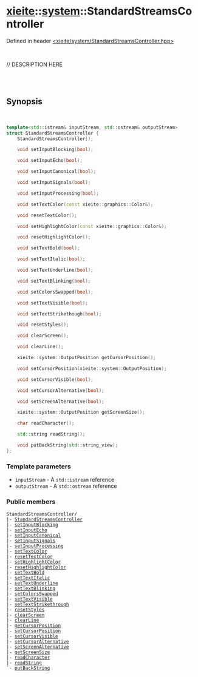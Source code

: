 # [xieite](./xieite.md)::[system](../system.md)::StandardStreamsController
Defined in header [<xieite/system/StandardStreamsController.hpp>](../include/xieite/system/StandardStreamsController.hpp)

<br/>

// DESCRIPTION HERE

<br/><br/>

## Synopsis

<br/>

```cpp
template<std::istream& inputStream, std::ostream& outputStream>
struct StandardStreamsController {
	StandardStreamsController();

	void setInputBlocking(bool);

	void setInputEcho(bool);

	void setInputCanonical(bool);

	void setInputSignals(bool);

	void setInputProcessing(bool);

	void setTextColor(const xieite::graphics::Color&);

	void resetTextColor();

	void setHighlightColor(const xieite::graphics::Color&);

	void resetHighlightColor();

	void setTextBold(bool);

	void setTextItalic(bool);

	void setTextUnderline(bool);

	void setTextBlinking(bool);

	void setColorsSwapped(bool);

	void setTextVisible(bool);

	void setTextStrikethough(bool);

	void resetStyles();

	void clearScreen();

	void clearLine();

	xieite::system::OutputPosition getCursorPosition();

	void setCursorPosition(xieite::system::OutputPosition);

	void setCursorVisible(bool);

	void setCursorAlternative(bool);

	void setScreenAlternative(bool);

	xieite::system::OutputPosition getScreenSize();

	char readCharacter();

	std::string readString();

	void putBackString(std::string_view);
};
```
### Template parameters
- `inputStream` - A `std::istream` reference
- `outputStream` - A `std::ostream` reference
### Public members
<pre><code>StandardStreamsController/
|- <a href="./StandardStreamsController/constructor.md">StandardStreamsController</a>
|- <a href="./StandardStreamsController/setInputBlocking.md">setInputBlocking</a>
|- <a href="./StandardStreamsController/setInputEcho.md">setInputEcho</a>
|- <a href="./StandardStreamsController/setInputCanonical.md">setInputCanonical</a>
|- <a href="./StandardStreamsController/setInputSignals.md">setInputSignals</a>
|- <a href="./StandardStreamsController/setInputProcessing.md">setInputProcessing</a>
|- <a href="./StandardStreamsController/setTextColor.md">setTextColor</a>
|- <a href="./StandardStreamsController/resetTextColor.md">resetTextColor</a>
|- <a href="./StandardStreamsController/setHighlightColor.md">setHighlightColor</a>
|- <a href="./StandardStreamsController/resetHighlightColor.md">resetHighlightColor</a>
|- <a href="./StandardStreamsController/setTextBold.md">setTextBold</a>
|- <a href="./StandardStreamsController/setTextItalic.md">setTextItalic</a>
|- <a href="./StandardStreamsController/setTextUnderline.md">setTextUnderline</a>
|- <a href="./StandardStreamsController/setTextBlinking.md">setTextBlinking</a>
|- <a href="./StandardStreamsController/setColorsSwapped.md">setColorsSwapped</a>
|- <a href="./StandardStreamsController/setTextVisible.md">setTextVisible</a>
|- <a href="./StandardStreamsController/setTextStrikethrough.md">setTextStrikethrough</a>
|- <a href="./StandardStreamsController/resetStyles.md">resetStyles</a>
|- <a href="./StandardStreamsController/clearScreen.md">clearScreen</a>
|- <a href="./StandardStreamsController/clearLine.md">clearLine</a>
|- <a href="./StandardStreamsController/getCursorPosition.md">getCursorPosition</a>
|- <a href="./StandardStreamsController/setCursorPosition.md">setCursorPosition</a>
|- <a href="./StandardStreamsController/setCursorVisible.md">setCursorVisible</a>
|- <a href="./StandardStreamsController/setCursorAlternative.md">setCursorAlternative</a>
|- <a href="./StandardStreamsController/setScreenAlternative.md">setScreenAlternative</a>
|- <a href="./StandardStreamsController/getScreenSize.md">getScreenSize</a>
|- <a href="./StandardStreamsController/readCharacter.md">readCharacter</a>
|- <a href="./StandardStreamsController/readString.md">readString</a>
`- <a href="./StandardStreamsController/putBackString.md">putBackString</a>
</code></pre>
